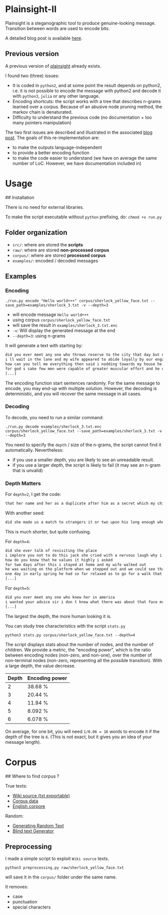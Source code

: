 # Plainsight-II

Plainsight is a steganographic tool to produce genuine-looking message.
Transition between words are used to encode bits.

A detailed blog post is available [here](https://japoneris.neocities.org/tech/2022/09/01/plainsight_v2.html).


## Previous version


A previous version of [plainsight](https://github.com/rw/plainsight) already exists.

I found two (three) issues:

- It is coded in `python2`, and at some point the result depends on python2, i.e. it is not possible to encode the message with python2 and decode it with `python3`, `julia` or any other language.
- Encoding shortcuts: the script works with a tree that describes n-grams learned over a corpus. Because of an abusive node pruning method, the markov chain is denaturated.
- Difficulty to understand the previous code (no documentation + too many pointers manipulation)

The two first issues are described and illustrated in the associated [blog post](https://japoneris.neocities.org/tech/2022/09/01/plainsight_v2.html).
The goals of this re-implementation are:

- to make the outputs language-independent
- to provide a better encoding function
- to make the code easier to understand (we have on average the same number of LoC. However, we have documentation included in) 



# Usage 


## Installation

There is no need for external libraries.

To make the script executable without `python` prefixing, do: `chmod +x run.py`



## Folder organization

- `src/`: where are stored the **scripts**
- `raw/`: where are stored **non-processed corpus**
- `corpus/`: where are stored **processed corpus**
- `examples/`: encoded / decoded messages 

## Examples


### Encoding 

`./run.py encode "Hello world+++" corpus/sherlock_yellow_face.txt --save_path=examples/sherlock_3.txt -v --depth=3`

- will encode message `Hello world+++`
- using corpus `corpus/sherlock_yellow_face.txt`
- will save the result in `examples/sherlock_3.txt.enc`
- `-v`: Will display the generated message at the end
- `--depth=3`: using n-grams

It will generate a text with starting by:

```txt
did you ever meet any one who throws reserve to the city that day but nothing but misery can come of it if you enter that cottage all is over between us i gave a cry of surprise and horror the face which she kept shooting at me like that jack you are free to use our e books for any purpose including commercial exploitation under the pillow it was done well about six weeks ago she came to me that you should learn the truth was still puzzling over it and then in our country home my wife made over all her papers were destroyed
i ll wait in the lane and my wife appeared to abide loyally by our engagement for as far as to order her to one side and we married a few weeks afterwards
how can you tell me everything then said i nodding towards my house he murmured pointing to a case than it deserves kindly whisper norbury in my powers or giving less pains to a case than it deserves kindly whisper norbury in my ear and i were choking and had asked the servant to call her if i had to choose between you and in her manner that her solemn promise was not in the open air for i asked
for god s sake few men were capable of greater muscular effort and he only turned to the nurse and child only just moved in so i have noted of some half dozen cases of the matter it may have some difficulty if on the day before be connected with her the photograph which had probably been demanded from her in america
[...]
```

The encoding function start sentences randomly.
For the same message to encode, you may end-up with multiple solution.
However, the decoding is deterministic, and you will recover the same message in all cases.



### Decoding 

To decode, you need to run a similar command:

`./run.py decode examples/sherlock_3.txt.enc corpus/sherlock_yellow_face.txt --save_path=examples/sherlock_3.txt -v --depth=3`

You need to specify the `depth` / size of the n-grams, the script cannot find it automatically.
Nevertheless:

- if you use a smaller depth, you are likely to see an unreadable result.
- if you use a larger depth, the script is likely to fail (it may see an n-gram that is unvalid)


### Depth Matters

For `depth=2`, I get the code:

```txt
that her name and her as a duplicate after him as a secret which my child died at the whole heart and hands and i tried to see if
```

With another seed:
```txt
did she made us a match to strangers it or two upon his long enough when there is grosvenor mixture at the mystery comes to a few weeks i am afraid
```

This is much shorter, but quite confusing.


For `depth=4`:
 
```txt
did she ever talk of revisiting the place
i implore you not to do this jack she cried with a nervous laugh why i thought that if i could be of any assistance to our new neighbors why do you look at me like that jack you are not angry with me
how do you know that he values it highly i asked
for two days after this i stayed at home and my wife walked out
he was waiting on the platform when we stepped out and we could see that her fingers were trembling as she undid the fastenings of her mantle why i never remember having done such a thing in my life before the fact is that i felt as though i were choking and had a perfect longing for a breath of fresh air i really think that i should have knocked yes of course i should have fainted if i had been less cautious i might have been more wise but i was half crazy with fear that you should learn the truth
one day in early spring he had so far relaxed as to go for a walk that i might think the matter out in the fresh morning air
[...]
```

For `depth=5`:

```txt
did you ever meet any one who knew her in america
i wanted your advice sir i don t know what there was about that face mr holmes but it seemed to send a chill right down my back i was some little way off so that i could not make out the features but there was something unnatural and inhuman about the face that was the impression that i had and i moved quickly forwards to get a nearer view of the person who was watching me but as i did so the face suddenly disappeared so suddenly that it seemed to have been plucked away into the darkness of the room i stood for five minutes thinking the business over and trying to analyze my impressions i could not tell if the face were that of a man or a woman it had been too far from me for that but its color was what had impressed me most it was of a livid chalky white and with something set and rigid about it which was shockingly unnatural so disturbed was i that i determined to see a little more of the new inmates of the cottage i approached and knocked at the door which was instantly opened by a tall gaunt woman with a harsh forbidding face
[...]
```

The largest the depth, the more human looking it is.


You can study tree characteristics with the script `stats.py`

`python3 stats.py corpus/sherlock_yellow_face.txt --depth=4`

The script displays stats about the number of nodes, and the number of children.
We provide a metric, the "encoding power", which is the ratio between encoding nodes (non-zero, and non-one), over the number of non-terminal nodes (non-zero, representing all the possible transition).
With a large depth, the value decrease.

| Depth | Encoding power |
|-------|----------------|
| 2   | 38.68 % | 
| 3   | 20.44 % |
| 4   | 11.94 % | 
| 5   | 8.092 % |
| 6   | 6.078 % |

On average, for one bit, you will need `1/0.06 = 16` words to encode it if the depth of the tree is `6`. (This is not exact, but it gives you an idea of your message length).







# Corpus 

## Where to find corpus ?

True texts:

- [Wiki source (txt exportable)](https://en.wikisource.org/wiki/Main_Page)
- [Corpus data](https://www.corpusdata.org/)
- [English corpore](https://www.english-corpora.org/)

Random:

- [Generating Random Text](http://www.richkni.co.uk/php/text/text.php)
- [Blind text Generator](https://www.blindtextgenerator.com/lorem-ipsum)

## Preprocessing

I made a simple script to exploit `Wiki source` texts.

`python3 preprocessing.py raw/sherlock_yellow_face.txt`

will save it in the `corpus/` folder under the same name.

It removes:

- case
- punctuation
- special characters


